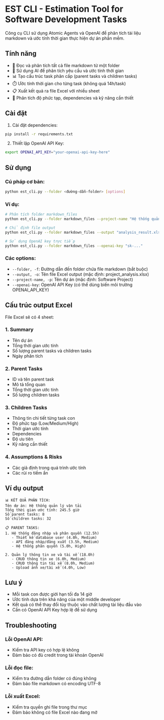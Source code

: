 # EST CLI - Estimation Tool for Software Development Tasks

Công cụ CLI sử dụng Atomic Agents và OpenAI để phân tích tài liệu markdown và ước tính thời gian thực hiện dự án phần mềm.

## Tính năng

- 📁 Đọc và phân tích tất cả file markdown từ một folder
- 🤖 Sử dụng AI để phân tích yêu cầu và ước tính thời gian
- 📊 Tạo cấu trúc task phân cấp (parent tasks và children tasks)
- ⏱️ Ước tính thời gian cho từng task (không quá 14h/task)
- 📋 Xuất kết quả ra file Excel với nhiều sheet
- 🎯 Phân tích độ phức tạp, dependencies và kỹ năng cần thiết

## Cài đặt

1. Cài đặt dependencies:
```bash
pip install -r requirements.txt
```

2. Thiết lập OpenAI API Key:
```bash
export OPENAI_API_KEY="your-openai-api-key-here"
```

## Sử dụng

### Cú pháp cơ bản:
```bash
python est_cli.py --folder <đường-dẫn-folder> [options]
```

### Ví dụ:
```bash
# Phân tích folder markdown_files
python est_cli.py --folder markdown_files --project-name "Hệ thống quản lý vận tải"

# Chỉ định file output
python est_cli.py --folder markdown_files --output "analysis_result.xlsx"

# Sử dụng OpenAI key trực tiếp
python est_cli.py --folder markdown_files --openai-key "sk-..."
```

### Các options:

- `--folder, -f`: Đường dẫn đến folder chứa file markdown (bắt buộc)
- `--output, -o`: Tên file Excel output (mặc định: project_analysis.xlsx)
- `--project-name, -p`: Tên dự án (mặc định: Software Project)
- `--openai-key`: OpenAI API Key (có thể dùng biến môi trường OPENAI_API_KEY)

## Cấu trúc output Excel

File Excel sẽ có 4 sheet:

### 1. Summary
- Tên dự án
- Tổng thời gian ước tính
- Số lượng parent tasks và children tasks
- Ngày phân tích

### 2. Parent Tasks
- ID và tên parent task
- Mô tả tổng quan
- Tổng thời gian ước tính
- Số lượng children tasks

### 3. Children Tasks
- Thông tin chi tiết từng task con
- Độ phức tạp (Low/Medium/High)
- Thời gian ước tính
- Dependencies
- Độ ưu tiên
- Kỹ năng cần thiết

### 4. Assumptions & Risks
- Các giả định trong quá trình ước tính
- Các rủi ro tiềm ẩn

## Ví dụ output

```
📊 KẾT QUẢ PHÂN TÍCH:
Tên dự án: Hệ thống quản lý vận tải
Tổng thời gian ước tính: 245.5 giờ
Số parent tasks: 8
Số children tasks: 32

📋 PARENT TASKS:
1. Hệ thống đăng nhập và phân quyền (12.5h)
   - Thiết kế database user (4.0h, Medium)
   - API đăng nhập/đăng xuất (3.5h, Medium)
   - Hệ thống phân quyền (5.0h, High)

2. Quản lý thông tin xe và tài xế (18.0h)
   - CRUD thông tin xe (6.0h, Medium)
   - CRUD thông tin tài xế (8.0h, Medium)
   - Upload ảnh xe/tài xế (4.0h, Low)
```

## Lưu ý

- Mỗi task con được giới hạn tối đa 14 giờ
- Ước tính dựa trên khả năng của một middle developer
- Kết quả có thể thay đổi tùy thuộc vào chất lượng tài liệu đầu vào
- Cần có OpenAI API Key hợp lệ để sử dụng

## Troubleshooting

### Lỗi OpenAI API:
- Kiểm tra API key có hợp lệ không
- Đảm bảo có đủ credit trong tài khoản OpenAI

### Lỗi đọc file:
- Kiểm tra đường dẫn folder có đúng không
- Đảm bảo file markdown có encoding UTF-8

### Lỗi xuất Excel:
- Kiểm tra quyền ghi file trong thư mục
- Đảm bảo không có file Excel nào đang mở 